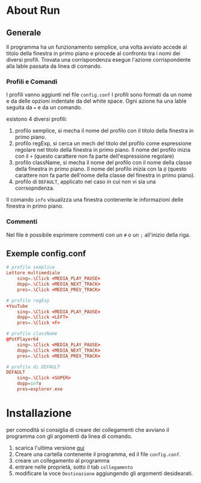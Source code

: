 About Run
==========

## Generale
Il programma ha un funzionamento semplice, una volta avviato accede al titolo della
finestra in primo piano e procede al confronto tra i nomi dei diversi profili.
Trovata una corrispondenza esegue l'azione corrispondente alla lable passata da linea di comando.

### Profili e Comandi
I profili vanno aggiunti nel file <code>config.conf</code>
I profili sono formati da un nome e da delle opzioni indentate da del white space.
Ogni azione ha una lable seguita da <code>=</code> e da un comando.

esistono 4 diversi profili:

1. profilo semplice, si mecha il nome del profilo con il titolo della finestra in primo piano.
2. profilo regExp, si cerca un mech del titolo del profilo come espressione regolare nel titolo della finestra in primo piano. 
   Il nome del profilo inizia con il <code>+</code> (questo carattere non fa parte dell'espressione regolare)
3. profilo className, si mecha il nome del profilo con il nome della classe della finestra in primo piano.
  Il nome del profilo inizia con la <code>@</code> (questo carattere non fa parte dell'nome della classe del finestra in primo piano).
4. profilo di <code>DEFAULT</code>, applicato nel caso in cui non vi sia una corrsopndenza.

Il comando <code>info</code> visualizza una finestra contenente le informazioni delle finestra in primo piano.

### Commenti
Nel file è possibile esprimere commenti con un <code>#</code> o un <code>;</code>
all'inizio della riga.

## Exemple config.conf
```conf
# profilo semplice
Lettore multimediale
	sing=.\Click <MEDIA_PLAY_PAUSE>
	dopp=.\Click <MEDIA_NEXT_TRACK>
	pres=.\Click <MEDIA_PREV_TRACK>

# profilo regExp
+YouTube
	sing=.\Click <MEDIA_PLAY_PAUSE>
	dopp=.\Click <LEFT>
	pres=.\Click <F>

# profilo className
@PotPlayer64
	sing=.\Click <MEDIA_PLAY_PAUSE>
	dopp=.\Click <MEDIA_NEXT_TRACK>
	pres=.\Click <MEDIA_PREV_TRACK>

# profilo di DEFAULT
DEFAULT
	sing=.\Click <SUPER>
	dopp=info
	pres=explorer.exe
```

Installazione
==========
per comodità si consiglia di creare dei collegamenti che avviano il programma con gli argomenti da linea di comando.
1. scarica l'ultima versione [qui](https://github.com/Pech99/Run/raw/master/Run.exe)
2. Creare una cartella contenente il programma, ed il file <code>config.conf</code>.
3. creare un collegamento al programma
4. entrare nelle proprietà, sotto il tab <code>collegamento</code>
5. modificare la voce <code>Destinazione</code> aggiungendo gli argomenti desidearati.



